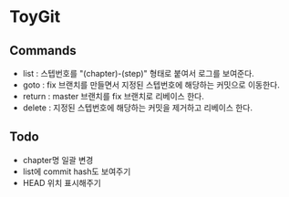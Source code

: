 # ToyGit

## Commands

- list : 스텝번호를 "(chapter)-(step)" 형태로 붙여서 로그를 보여준다.
- goto : fix 브랜치를 만들면서 지정된 스텝번호에 해당하는 커밋으로 이동한다.
- return : master 브랜치를 fix 브랜치로 리베이스 한다.
- delete : 지정된 스텝번호에 해당하는 커밋을 제거하고 리베이스 한다.

## Todo

- chapter명 일괄 변경
- list에 commit hash도 보여주기
- HEAD 위치 표시해주기
